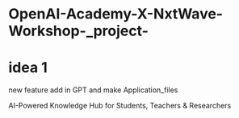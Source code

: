 # OpenAI-Academy-X-NxtWave-Workshop-_project-
# idea 1 
new feature add in GPT and make Application_files 

AI-Powered Knowledge Hub for Students, Teachers & Researchers


